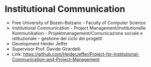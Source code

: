 # Institutional Communication
* Free University of Bozen-Bolzano - Faculty of Computer Science
*	Institutional Communication - Project Management/Institutionelle Kommunikation - Projektmanagement/Comunicazione sociale e istituzionale – gestione del ciclo dei progetti
* Development Heider Jeffer
* Supervisor Prof. Davide Girardelli
* Link: https://github.com/HeiderJeffer/Project-for-Institutional-Communication-and-Project-Management
